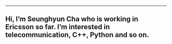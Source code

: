 -------------------------------------------------------------
Hi, I’m Seunghyun Cha who is working in Ericsson so far.
I’m interested in telecommunication, C++, Python and so on.
-------------------------------------------------------------
